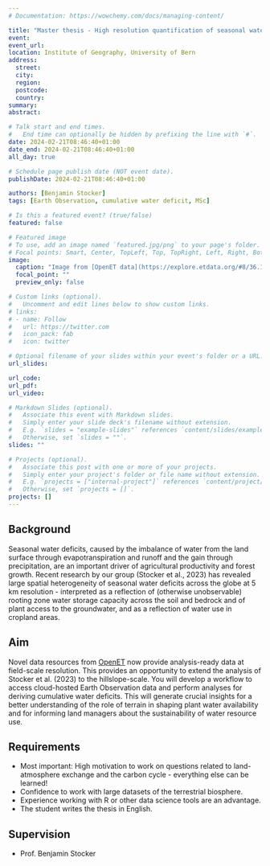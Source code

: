 ```yaml
---
# Documentation: https://wowchemy.com/docs/managing-content/

title: "Master thesis - High resolution quantification of seasonal water deficits"
event:
event_url:
location: Institute of Geography, University of Bern
address:
  street:
  city:
  region:
  postcode:
  country:
summary:
abstract:

# Talk start and end times.
#   End time can optionally be hidden by prefixing the line with `#`.
date: 2024-02-21T08:46:40+01:00
date_end: 2024-02-21T08:46:40+01:00
all_day: true

# Schedule page publish date (NOT event date).
publishDate: 2024-02-21T08:46:40+01:00

authors: [Benjamin Stocker]
tags: [Earth Observation, cumulative water deficit, MSc]

# Is this a featured event? (true/false)
featured: false

# Featured image
# To use, add an image named `featured.jpg/png` to your page's folder. 
# Focal points: Smart, Center, TopLeft, Top, TopRight, Left, Right, BottomLeft, Bottom, BottomRight.
image:
  caption: "Image from [OpenET data](https://explore.etdata.org/#8/36.155/-118.490)"
  focal_point: ""
  preview_only: false

# Custom links (optional).
#   Uncomment and edit lines below to show custom links.
# links:
# - name: Follow
#   url: https://twitter.com
#   icon_pack: fab
#   icon: twitter

# Optional filename of your slides within your event's folder or a URL.
url_slides:

url_code:
url_pdf:
url_video:

# Markdown Slides (optional).
#   Associate this event with Markdown slides.
#   Simply enter your slide deck's filename without extension.
#   E.g. `slides = "example-slides"` references `content/slides/example-slides.md`.
#   Otherwise, set `slides = ""`.
slides: ""

# Projects (optional).
#   Associate this post with one or more of your projects.
#   Simply enter your project's folder or file name without extension.
#   E.g. `projects = ["internal-project"]` references `content/project/deep-learning/index.md`.
#   Otherwise, set `projects = []`.
projects: []
---
```


## Background

Seasonal water deficits, caused by the imbalance of water from the land surface through evapotranspiration and runoff and the gain through precipitation, are an important driver of agricultural productivity and forest growth. Recent research by our group (Stocker et al., 2023) has revealed large spatial heterogeneity of seasonal water deficits across the globe at 5 km resolution - interpreted as a reflection of (otherwise unobservable) rooting zone water storage capacity across the soil and bedrock and of plant access to the groundwater, and as a reflection of water use in cropland areas. 

## Aim

Novel data resources from [OpenET](https://etdata.org/) now provide analysis-ready data at field-scale resolution. This provides an opportunity to extend the analysis of Stocker et al. (2023) to the hillslope-scale. You will develop a workflow to access cloud-hosted Earth Observation data and perform analyses for deriving cumulative water deficits. This will generate crucial insights for a better understanding of the role of terrain in shaping plant water availability and for informing land managers about the sustainability of water resource use.

## Requirements

- Most important: High motivation to work on questions related to land-atmosphere exchange and the carbon cycle - everything else can be learned!
- Confidence to work with large datasets of the terrestrial biosphere.
- Experience working with R or other data science tools are an advantage.
- The student writes the thesis in English.

## Supervision

- Prof. Benjamin Stocker
